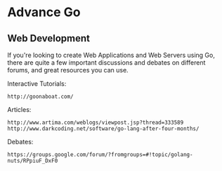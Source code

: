 Advance Go
==================================================

Web Development
---

If you're looking to create Web Applications and Web Servers using Go, there are quite a few important discussions and debates on different forums, and great resources you can use. 

Interactive Tutorials:

    http://goonaboat.com/

Articles:

    http://www.artima.com/weblogs/viewpost.jsp?thread=333589
    http://www.darkcoding.net/software/go-lang-after-four-months/

Debates:

    https://groups.google.com/forum/?fromgroups=#!topic/golang-nuts/RPpiuF_DxF0
